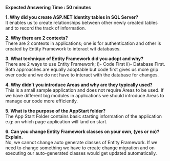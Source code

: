 **Expected Answering Time : 50 minutes**     
     
**1. Why did you create ASP.NET Identity tables in SQL Server?**    
It enables us to create relationships between other newly created tables and to record the track of information.
  
**2. Why there are 2 contexts?**    
There are 2 contexts in applications; 
one is for authentication and other is created by Entity Framework to interact wit databases.
  
**3. What technique of Entity Framework did you adopt and why?**     
There are 2 ways to use Entity Framework; i)- Code First ii)- Database First. 
Both approaches are equally adoptable but code first gives us more grip over code 
and we do not have to interact with the database for changes.
  
**4. Why didn’t you introduce Areas and why are they typically used?**    
This is a small sample application and does not require Areas to be used. 
If we have different big modules in applications we should introduce Areas to manage our code more efficiently.
  
**5. What is the purpose of the AppStart folder?**     
The App Start Folder contains basic starting information of the application e.g: 
on which page application will land on start.
  
**6. Can you change Entity Framework classes on your own, (yes or no)? Explain.**     
No, we cannot change auto generate classes of Entity Framework. 
If we need to change something we have to create change migration 
and on executing our auto-generated classes would get updated automatically. 
